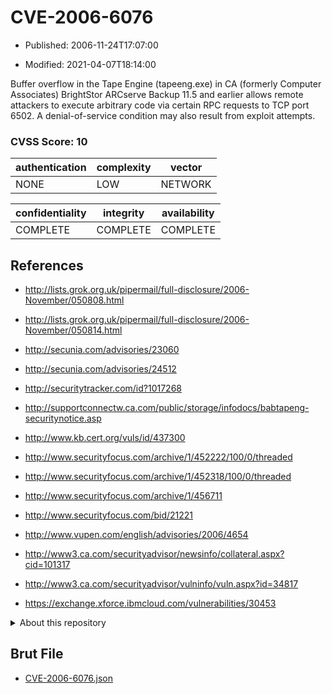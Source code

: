 # CVE-2006-6076

- Published: 2006-11-24T17:07:00

- Modified: 2021-04-07T18:14:00

Buffer overflow in the Tape Engine (tapeeng.exe) in CA (formerly Computer Associates) BrightStor ARCserve Backup 11.5 and earlier allows remote attackers to execute arbitrary code via certain RPC requests to TCP port 6502. A denial-of-service condition may also result from exploit attempts.

### CVSS Score: **10**

| authentication | complexity | vector |
| --- | --- | --- |
| NONE | LOW | NETWORK |

| confidentiality | integrity | availability |
| --- | --- | --- |
| COMPLETE | COMPLETE | COMPLETE |

## References

* http://lists.grok.org.uk/pipermail/full-disclosure/2006-November/050808.html

* http://lists.grok.org.uk/pipermail/full-disclosure/2006-November/050814.html

* http://secunia.com/advisories/23060

* http://secunia.com/advisories/24512

* http://securitytracker.com/id?1017268

* http://supportconnectw.ca.com/public/storage/infodocs/babtapeng-securitynotice.asp

* http://www.kb.cert.org/vuls/id/437300

* http://www.securityfocus.com/archive/1/452222/100/0/threaded

* http://www.securityfocus.com/archive/1/452318/100/0/threaded

* http://www.securityfocus.com/archive/1/456711

* http://www.securityfocus.com/bid/21221

* http://www.vupen.com/english/advisories/2006/4654

* http://www3.ca.com/securityadvisor/newsinfo/collateral.aspx?cid=101317

* http://www3.ca.com/securityadvisor/vulninfo/vuln.aspx?id=34817

* https://exchange.xforce.ibmcloud.com/vulnerabilities/30453

<details>
<summary>About this repository</summary> 

  This repository is part of the project [Live Hack CVE](https://github.com/Live-Hack-CVE). Main website can be found [www.live-hack.org](https://www.live-hack.org) 
  
  Made by [Sn0wAlice](https://github.com/Sn0wAlice) for the people that care about security and need to have a feed of the latest CVEs. Hope you enjoy it, don't forget to star the repo and follow me on [Twitter](https://twitter.com/Sn0wAlice) and [Github](https://github.com/Sn0wAlice). And that is my [personnal website](https://www.alice-snow.me/)

  - [Home Page](https://github.com/Live-Hack-CVE)
  - [Framework](https://github.com/Live-Hack-CVE/cve-framework)
  - [CVE database](https://github.com/Live-Hack-CVE/full_database)
  - [Changelog](https://github.com/Live-Hack-CVE/Changelog)
</details>

## Brut File

* [CVE-2006-6076.json](https://raw.githubusercontent.com/Live-Hack-CVE/full_database/main/cves/2006/CVE-2006-6076.json)


